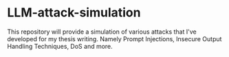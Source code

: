 # LLM-attack-simulation
This repository will provide a simulation of various attacks that I've developed for my thesis writing. Namely Prompt Injections, Insecure Output Handling Techniques, DoS and more.
